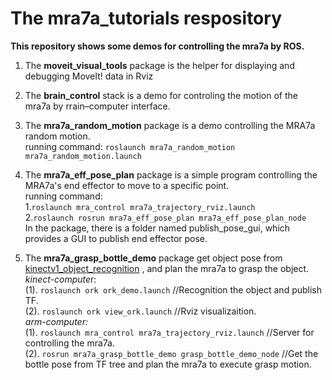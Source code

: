 # The mra7a_tutorials respository


**This repository shows some demos for controlling the mra7a by ROS.**<br>
1. The **moveit_visual_tools** package is the helper for displaying and debugging MoveIt! data in Rviz<br>
2. The **brain_control** stack is a demo for controling the motion of the mra7a by rrain–computer interface.<br>
3. The **mra7a_random_motion** package is a demo controlling the MRA7a random motion.<br>
        running command: ```roslaunch mra7a_random_motion mra7a_random_motion.launch```  <br>
4. The **mra7a_eff_pose_plan** package is a simple program controlling the MRA7a's end effector to move to a specific point.<br>
        running command: <br>
        1.```roslaunch mra_control mra7a_trajectory_rviz.launch```   <br>
        2.```roslaunch rosrun mra7a_eff_pose_plan mra7a_eff_pose_plan_node```   <br>
      In the package, there is a folder named publish_pose_gui, which provides a GUI to publish end effector pose.<br>

5. The **mra7a_grasp_bottle_demo** package get object pose from [kinectv1_object_recognition](https://github.com/auboROS/kinectv1_object_recognition) , and plan the mra7a to grasp the object.<br>
*kinect-compute*r:<br>
        (1). ```roslaunch ork ork_demo.launch``` //Recognition the object and publish TF.<br>
        (2). ```roslaunch ork view_ork.launch``` //Rviz visualizaition.<br>
*arm-computer:*<br>
        (1). ```roslaunch mra_control mra7a_trajectory_rviz.launch``` //Server for controlling the mra7a.<br>
        (2). ```rosrun mra7a_grasp_bottle_demo grasp_bottle_demo_node``` //Get the bottle pose from TF tree and plan the mra7a to execute grasp motion.<br>

